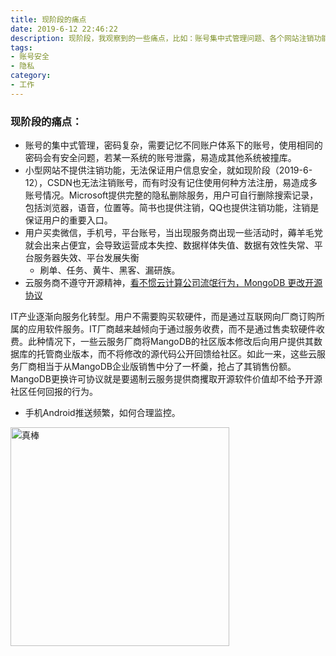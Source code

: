 ```yaml
---
title: 现阶段的痛点
date: 2019-6-12 22:46:22
description: 现阶段，我观察到的一些痛点，比如：账号集中式管理问题、各个网站注销功能不完善，导致的信息安全问题，账号买卖问题，开源问题等
tags:
- 账号安全
- 隐私
category:
- 工作
---
```


### 现阶段的痛点：

- 账号的集中式管理，密码复杂，需要记忆不同账户体系下的账号，使用相同的密码会有安全问题，若某一系统的账号泄露，易造成其他系统被撞库。
- 小型网站不提供注销功能，无法保证用户信息安全，就如现阶段（2019-6-12），CSDN也无法注销账号，而有时没有记住使用何种方法注册，易造成多账号情况。Microsoft提供完整的隐私删除服务，用户可自行删除搜索记录，包括浏览器，语音，位置等。简书也提供注销，QQ也提供注销功能，注销是保证用户的重要入口。
- 用户买卖微信，手机号，平台账号，当出现服务商出现一些活动时，薅羊毛党就会出来占便宜，会导致运营成本失控、数据样体失值、数据有效性失常、平台服务器失效、平台发展失衡 
    - 刷单、任务、黄牛、黑客、漏研族。
- 云服务商不遵守开源精神，[看不惯云计算公司流氓行为，MongoDB 更改开源协议
](https://www.oschina.net/news/100948/mongodb-switches-up-its-open-source-license)


IT产业逐渐向服务化转型。用户不需要购买软硬件，而是通过互联网向厂商订购所属的应用软件服务。IT厂商越来越倾向于通过服务收费，而不是通过售卖软硬件收费。此种情况下，一些云服务厂商将MangoDB的社区版本修改后向用户提供其数据库的托管商业版本，而不将修改的源代码公开回馈给社区。如此一来，这些云服务厂商相当于从MangoDB企业版销售中分了一杯羹，抢占了其销售份额。MangoDB更换许可协议就是要遏制云服务提供商攫取开源软件价值却不给予开源社区任何回报的行为。

- 手机Android推送频繁，如何合理监控。
<fancybox>
<img style="width:350px;height:350px" src="https://miao.su/images/2019/06/11/_20190611110152a5cd7.jpg"  alt="真棒" align=center />
</fancybox>